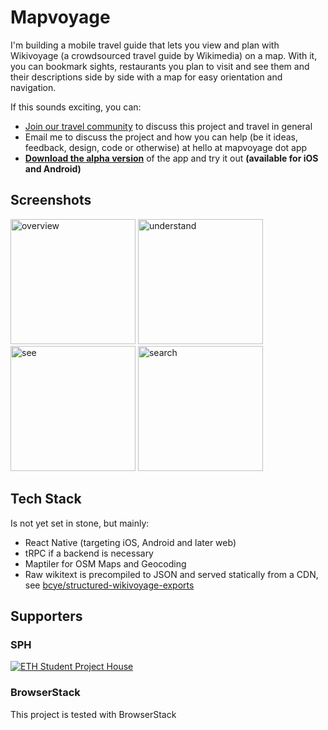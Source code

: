 # Mapvoyage

I'm building a mobile travel guide that lets you view and plan with Wikivoyage (a crowdsourced travel guide by Wikimedia) on a map. With it, you can bookmark sights, restaurants you plan to visit and see them and their descriptions side by side with a map for easy orientation and navigation.

If this sounds exciting, you can:
- [Join our travel community](https://chat.mapvoyage.app) to discuss this project and travel in general
- Email me to discuss the project and how you can help (be it ideas, feedback, design, code or otherwise) at hello at mapvoyage dot app
- **[Download the alpha version](https://alpha.mapvoyage.app)** of the app and try it out **(available for iOS and Android)**

## Screenshots
<img width="200"  alt="overview" src="https://github.com/user-attachments/assets/ad1bd375-3d5f-4211-b7e8-51d62debd038" />
<img width="200"  alt="understand" src="https://github.com/user-attachments/assets/36fc6540-a407-4108-a5c7-83f934dea8a4" />
<img width="200"  alt="see" src="https://github.com/user-attachments/assets/2a462e2e-9d6a-4a44-b84e-8b192b102b5d" />
<img width="200"  alt="search" src="https://github.com/user-attachments/assets/daa0df0d-682e-4d28-ae27-f922be5d962c" />


## Tech Stack
Is not yet set in stone, but mainly:
* React Native (targeting iOS, Android and later web)
* tRPC if a backend is necessary
* Maptiler for OSM Maps and Geocoding
* Raw wikitext is precompiled to JSON and served statically from a CDN, see [bcye/structured-wikivoyage-exports](https://github.com/bcye/structured-wikivoyage-exports)

## Supporters
### SPH
[![ETH Student Project House](https://github.com/user-attachments/assets/ba5974d7-8f50-4cfe-b082-53ebc93a3e4a)](https://sph.ethz.ch)

### BrowserStack
This project is tested with BrowserStack
